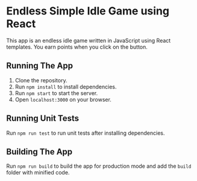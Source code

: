 # Endless Simple Idle Game using React

This app is an endless idle game written in JavaScript using React templates. You earn points when you click on the button. 

## Running The App

1. Clone the repository.
2. Run `npm install` to install dependencies.
3. Run `npm start` to start the server.
4. Open `localhost:3000` on your browser.

## Running Unit Tests

Run `npm run test` to run unit tests after installing dependencies. 

## Building The App

Run `npm run build` to build the app for production mode and add the `build` folder with minified code. 